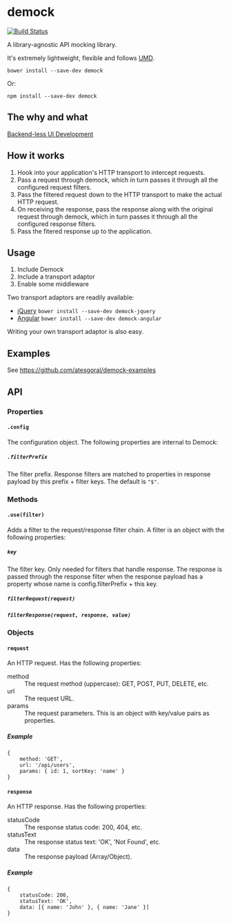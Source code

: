 # demock
[![Build Status](https://travis-ci.org/atesgoral/demock.png?branch=master)](https://travis-ci.org/atesgoral/demock)

A library-agnostic API mocking library.

It's extremely lightweight, flexible and follows [UMD](https://github.com/umdjs/umd).


```
bower install --save-dev demock
```

Or:

```
npm install --save-dev demock
```

## The why and what

[Backend-less UI Development](https://speakerdeck.com/atesgoral/backend-less-ui-development)

## How it works

1. Hook into your application's HTTP transport to intercept requests.
2. Pass a request through demock, which in turn passes it through all the configured request filters.
3. Pass the filtered request down to the HTTP transport to make the actual HTTP request.
4. On receiving the response, pass the response along with the original request through demock, which in turn passes it through all the configured response filters.
5. Pass the fitered response up to the application.

## Usage

1. Include Demock
2. Include a transport adaptor
3. Enable some middleware

Two transport adaptors are readily available:
* [jQuery](https://github.com/atesgoral/demock-jquery) `bower install --save-dev demock-jquery`
* [Angular](https://github.com/atesgoral/demock-angular) `bower install --save-dev demock-angular`

Writing your own transport adaptor is also easy.

## Examples

See https://github.com/atesgoral/demock-examples

## API

### Properties

#### `.config`

The configuration object. The following properties are internal to Demock:

##### `.filterPrefix`

The filter prefix. Response filters are matched to properties in response payload by this prefix + filter keys. The default is `"$"`.

### Methods

#### `.use(filter)`

Adds a filter to the request/response filter chain. A filter is an object with the following properties:

##### `key`

The filter key. Only needed for filters that handle response. The response is passed through the response filter when the response payload has a property whose name is config.filterPrefix + this key.

##### `filterRequest(request)`

##### `filterResponse(request, response, value)`

### Objects

#### `request`

An HTTP request. Has the following properties:

<dl>
    <dt>method</dt> <dd>The request method (uppercase): GET, POST, PUT, DELETE, etc.</dd>
    <dt>url</dt>    <dd>The request URL.</dd>
    <dt>params</dt> <dd>The request parameters. This is an object with key/value pairs as properties.</dd>
</dl>

##### Example
```
{
    method: 'GET',
    url: '/api/users',
    params: { id: 1, sortKey: 'name' }
}
```

#### `response`

An HTTP response. Has the following properties:

<dl>
    <dt>statusCode</dt> <dd>The response status code: 200, 404, etc.</dd>
    <dt>statusText</dt> <dd>The response status text: 'OK', 'Not Found', etc.</dd>
    <dt>data</dt>       <dd>The response payload (Array/Object).</dd>
</dl>

##### Example
```
{
    statusCode: 200,
    statusText: 'OK',
    data: [{ name: 'John' }, { name: 'Jane' }]
}
```
